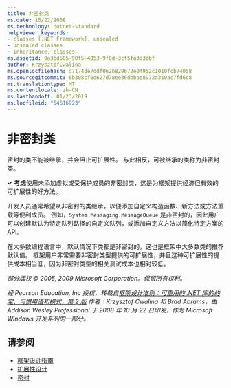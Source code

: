 ```yaml
---
title: 非密封类
ms.date: 10/22/2008
ms.technology: dotnet-standard
helpviewer_keywords:
- classes [.NET Framework], unsealed
- unsealed classes
- inheritance, classes
ms.assetid: 9a3bd505-90f5-4053-9f0d-3cf5fa3d3ebf
author: KrzysztofCwalina
ms.openlocfilehash: d7174de7ddf062b829672e04952c1010fcb74058
ms.sourcegitcommit: 6b308cf6d627d78ee36dbbae8972a310ac7fd6c8
ms.translationtype: MT
ms.contentlocale: zh-CN
ms.lasthandoff: 01/23/2019
ms.locfileid: "54616923"
---
```

# <a name="unsealed-classes"></a>非密封类
密封的类不能被继承，并会阻止可扩展性。 与此相反，可被继承的类称为非密封类。  
  
 **✓ 考虑**使用未添加虚拟或受保护成员的非密封类，这是为框架提供经济但有效的可扩展性的好方法。  
  
 开发人员通常希望从非密封的类继承，以便添加自定义构造函数、新方法或方法重载等便利成员。 例如，`System.Messaging.MessageQueue` 是非密封的，因此用户可以创建默认为特定队列路径的自定义队列，或添加自定义方法以简化特定方案的 API。  
  
 在大多数编程语言中，默认情况下类都是非密封的，这也是框架中大多数类的推荐默认值。 框架用户非常需要非密封类型提供的可扩展性，并且这种可扩展性的提供成本相当低，因为非密封类型的相关测试成本也相对较低。  
  
 *部分版权 © 2005, 2009 Microsoft Corporation。保留所有权利。*  
  
 *经 Pearson Education, Inc 授权，转载自[框架设计准则：可重用的 .NET 库的约定、习惯用语和模式，第 2 版](https://www.informit.com/store/framework-design-guidelines-conventions-idioms-and-9780321545619) 作者：Krzysztof Cwalina 和 Brad Abrams，由 Addison Wesley Professional 于 2008 年 10 月 22 日印发，作为 Microsoft Windows 开发系列的一部分。*  
  
## <a name="see-also"></a>请参阅

- [框架设计指南](../../../docs/standard/design-guidelines/index.md)
- [扩展性设计](../../../docs/standard/design-guidelines/designing-for-extensibility.md)
- [密封](../../../docs/standard/design-guidelines/sealing.md)
